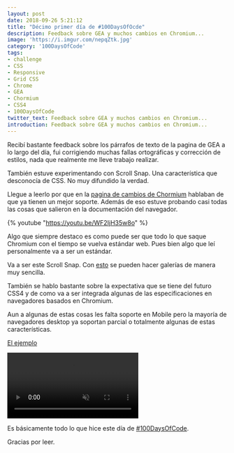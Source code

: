 ```yaml
---
layout: post
date: 2018-09-26 5:21:12
title: "Décimo primer día de #100DaysOfOcde"
description: Feedback sobre GEA y muchos cambios en Chromium...
image: 'https://i.imgur.com/nepqZtk.jpg'
category: '100DaysOfCode'
tags:
- challenge
- CSS
- Responsive
- Grid CSS
- Chrome
- GEA
- Chormium
- CSS4
- 100DaysOfCode
twitter_text: Feedback sobre GEA y muchos cambios en Chromium...
introduction: Feedback sobre GEA y muchos cambios en Chromium...
---
```


Recibí bastante feedback sobre los párrafos de texto de la pagina de GEA a lo largo del día, fui corrigiendo muchas fallas ortográficas y  corrección de estilos, nada que realmente me lleve trabajo realizar.

También estuve experimentando con Scroll Snap. Una característica que desconocía de CSS. No muy difundido la verdad.

Llegue a leerlo por que en la [pagina de cambios de Chormium](https://blog.chromium.org/2018/08/chrome-69-beta-av1-video-decoder-css.html) hablaban de que ya tienen un mejor soporte. Además de eso estuve probando casi todas las cosas que salieron en la documentación del navegador.

{% youtube "https://youtu.be/WF2IjH35w8o" %}

Algo que siempre destaco es como puede ser que todo lo que saque Chromium con el tiempo se vuelva estándar web. Pues bien algo que leí personalmente va a ser un estándar.


Va a ser este Scroll Snap. Con [esto](https://developers.google.com/web/updates/2018/09/nic69) se pueden hacer galerías de manera muy sencilla.

También se hablo bastante sobre la expectativa que se tiene del futuro CSS4 y de como va a ser integrada algunas de las especificaciones en navegadores basados en Chromium.


Aun a algunas de estas cosas les  falta soporte en Mobile pero la mayoría de navegadores desktop ya soportan parcial o totalmente algunas de estas características.

[El ejemplo](https://tidy-turtle.glitch.me/carousel.html)

<video src="https://developers.google.com/web/updates/images/2018/07/css-scroll-snap/gallery-page.mp4" autoplay="" loop="" muted="" playsinline="" controls="" alt="Gallery page demo" class="embed-container post-cover"></video>

Es básicamente todo lo que hice este día de [#100DaysOfCode](twitter.com/search?q=%23100DaysOfCode).

Gracias por leer.
